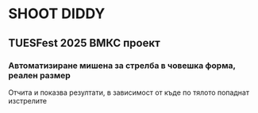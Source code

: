 # SHOOT DIDDY
## TUESFest 2025 ВМКС проект

### Автоматизиране мишена за стрелба в човешка форма, реален размер
Отчита и показва резултати, в зависимост от къде по тялото попаднат изстрелите
